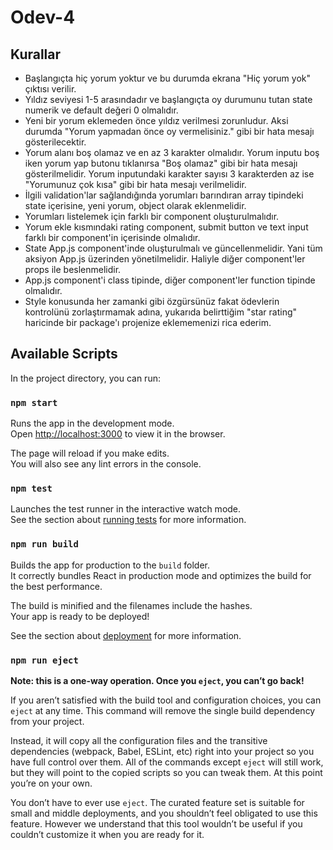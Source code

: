 # Odev-4

## Kurallar
* Başlangıçta hiç yorum yoktur ve bu durumda ekrana "Hiç yorum yok" çıktısı verilir.
* Yıldız seviyesi 1-5 arasındadır ve başlangıçta oy durumunu tutan state numerik ve default değeri 0 olmalıdır.
* Yeni bir yorum eklemeden önce yıldız verilmesi zorunludur. Aksi durumda "Yorum yapmadan önce oy vermelisiniz." gibi bir hata mesajı gösterilecektir.
* Yorum alanı boş olamaz ve en az 3 karakter olmalıdır. Yorum inputu boş iken yorum yap butonu tıklanırsa "Boş olamaz" gibi bir hata mesajı gösterilmelidir. Yorum inputundaki karakter sayısı 3 karakterden az ise "Yorumunuz çok kısa" gibi bir hata mesajı verilmelidir.
* İlgili validation'lar sağlandığında yorumları barındıran array tipindeki state içerisine, yeni yorum, object olarak eklenmelidir. 
* Yorumları listelemek için farklı bir component oluşturulmalıdır.
* Yorum ekle kısmındaki rating component, submit button ve text input farklı bir component'in içerisinde olmalıdır.
* State App.js component'inde oluşturulmalı ve güncellenmelidir. Yani tüm aksiyon App.js üzerinden yönetilmelidir. Haliyle diğer component'ler props ile beslenmelidir.
* App.js component'i class tipinde, diğer component'ler function tipinde olmalıdır.
* Style konusunda her zamanki gibi özgürsünüz fakat ödevlerin kontrolünü zorlaştırmamak adına, yukarıda belirttiğim "star rating" haricinde bir package'ı projenize eklememenizi rica ederim.

## Available Scripts

In the project directory, you can run:

### `npm start`

Runs the app in the development mode.\
Open [http://localhost:3000](http://localhost:3000) to view it in the browser.

The page will reload if you make edits.\
You will also see any lint errors in the console.

### `npm test`

Launches the test runner in the interactive watch mode.\
See the section about [running tests](https://facebook.github.io/create-react-app/docs/running-tests) for more information.

### `npm run build`

Builds the app for production to the `build` folder.\
It correctly bundles React in production mode and optimizes the build for the best performance.

The build is minified and the filenames include the hashes.\
Your app is ready to be deployed!

See the section about [deployment](https://facebook.github.io/create-react-app/docs/deployment) for more information.

### `npm run eject`

**Note: this is a one-way operation. Once you `eject`, you can’t go back!**

If you aren’t satisfied with the build tool and configuration choices, you can `eject` at any time. This command will remove the single build dependency from your project.

Instead, it will copy all the configuration files and the transitive dependencies (webpack, Babel, ESLint, etc) right into your project so you have full control over them. All of the commands except `eject` will still work, but they will point to the copied scripts so you can tweak them. At this point you’re on your own.

You don’t have to ever use `eject`. The curated feature set is suitable for small and middle deployments, and you shouldn’t feel obligated to use this feature. However we understand that this tool wouldn’t be useful if you couldn’t customize it when you are ready for it.
